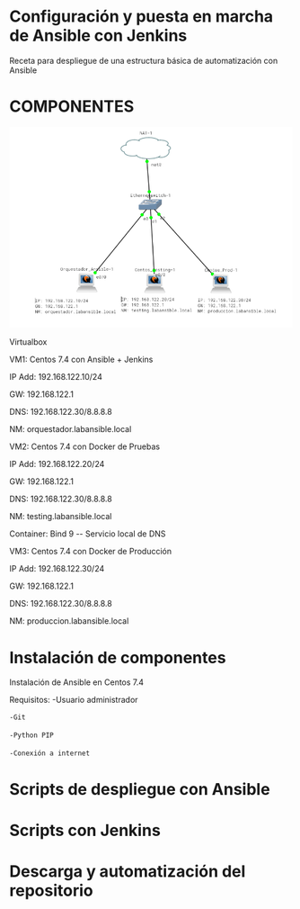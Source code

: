 # Configuración y puesta en marcha de Ansible con Jenkins

Receta para despliegue de una estructura básica de automatización con Ansible

# COMPONENTES

![Arquitectura](https://raw.githubusercontent.com/deimergrueso/jenkins/master/Archivos%20varios/Arq_LAB.png)


<kbd></kbd>Virtualbox

<kbd></kbd>VM1: Centos 7.4 con Ansible + Jenkins

IP Add: 192.168.122.10/24

GW:  192.168.122.1

DNS:  192.168.122.30/8.8.8.8

NM: orquestador.labansible.local

<kbd></kbd>VM2: Centos 7.4 con Docker de Pruebas

IP Add:  192.168.122.20/24

GW:  192.168.122.1

DNS:  192.168.122.30/8.8.8.8

NM: testing.labansible.local

Container: Bind 9 -- Servicio local de DNS

<kbd></kbd>VM3: Centos 7.4 con Docker de Producción

IP Add:  192.168.122.30/24

GW:  192.168.122.1

DNS:  192.168.122.30/8.8.8.8

NM: produccion.labansible.local


# Instalación de componentes

Instalación de Ansible en Centos 7.4

Requisitos:
    -Usuario administrador

    -Git

    -Python PIP

    -Conexión a internet




# Scripts de despliegue con Ansible

# Scripts con Jenkins

# Descarga y automatización del repositorio
